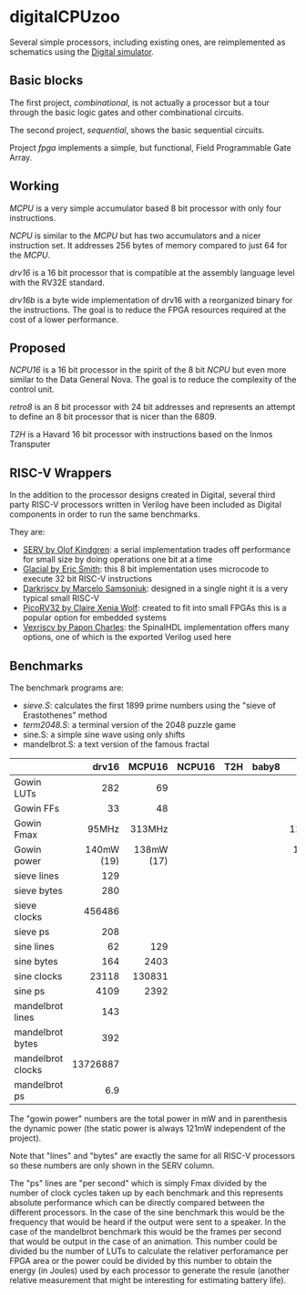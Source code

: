 # digitalCPUzoo

Several simple processors, including existing ones, are reimplemented as schematics
using the [Digital simulator](https://github.com/hneemann/Digital).

## Basic blocks

The first project, *combinational*, is not actually a processor but a tour through the basic logic gates and other combinational circuits.

The second project, *sequential*, shows the basic sequential circuits.

Project *fpga* implements a simple, but functional, Field Programmable Gate Array.

## Working

*MCPU* is a very simple accumulator based 8 bit processor with only four instructions.

*NCPU* is similar to the *MCPU* but has two accumulators and a nicer instruction set.
It addresses 256 bytes of memory compared to just 64 for the *MCPU*.

*drv16* is a 16 bit processor that is compatible at the assembly language level with
the RV32E standard.

*drv16b* is a byte wide implementation of drv16 with a reorganized binary for the
instructions. The goal is to reduce the FPGA resources required at the cost of a
lower performance.

## Proposed

*NCPU16* is a 16 bit processor in the spirit of the 8 bit *NCPU* but even more similar
to the Data General Nova. The goal is to reduce the complexity of the control unit.

*retro8* is an 8 bit processor with 24 bit addresses and represents an attempt to
define an 8 bit processor that is nicer than the 6809.

*T2H* is a Havard 16 bit processor with instructions based on the Inmos Transputer

## RISC-V Wrappers

In the addition to the processor designs created in Digital, several third party
RISC-V processors written in Verilog have been included as Digital components in
order to run the same benchmarks.

They are:

- [SERV by Olof Kindgren](https://github.com/olofk/serv): a serial implementation trades off performance for small size by doing operations one bit at a time
- [Glacial by Eric Smith](https://github.com/brouhaha/glacial): this 8 bit implementation uses microcode to execute 32 bit RISC-V instructions
- [Darkriscv by Marcelo Samsoniuk](https://github.com/darklife/darkriscv): designed in a single night it is a very typical small RISC-V
- [PicoRV32 by Claire Xenia Wolf](https://github.com/YosysHQ/picorv32): created to fit into small FPGAs this is a popular option for embedded systems
- [Vexriscv by Papon Charles](https://github.com/SpinalHDL/VexRiscv): the SpinalHDL implementation offers many options, one of which is the exported Verilog used here

## Benchmarks

The benchmark programs are:

- *sieve.S*: calculates the first 1899 prime numbers using the "sieve of Erastothenes" method
- *term2048.S*: a terminal version of the 2048 puzzle game
- sine.S: a simple sine wave using only shifts
- mandelbrot.S: a text version of the famous fractal


|            | drv16   | MCPU16 | NCPU16 | T2H    | baby8   | SERV   | Glacial  |  Darkriscv  | PicoRV32 | Vexriscv |
|------------|--------:|-------:|-------:|-------:|--------:|-------:|---------:|------------:|---------:|---------:|
| Gowin LUTs | 282     | 69     |        |        |         | 264    | 249      | 1461        |          |          |
| Gowin FFs  | 33      | 48     |        |        |         | 182    | 84       | 179         |          |          |
| Gowin Fmax | 95MHz   | 313MHz |        |        |         | 127MHz | 176MHz   | 70MHz       |          |          |
| Gowin power| 140mW (19) | 138mW (17) |        |        |         | 183mW (62) | 134mW (14) | 210mW (89) |          |         |
| sieve lines| 129     |        |        |        |         |        |          |             |          |          |
| sieve bytes| 280     |        |        |        |         |        |          |             |          |          |
| sieve clocks| 456486 |        |        |        |         |        |          |             |          |          |
| sieve ps   | 208     |        |        |        |         |        |          |             |          |          |
| sine lines | 62      | 129    |        |        |         |        |          | 57        |          |              |
| sine bytes | 164     | 2403   |        |        |         |        |          | 128       |          |              |
| sine clocks| 23118   | 130831 |        |        |         |        |          | 9360      |          |              |
| sine ps    | 4109    | 2392   |        |        |         |        |          | 8120      |          |              |
| mandelbrot lines | 143     |        |        |        |         |        |          | 130       |          |            |
| mandelbrot bytes | 392     |        |        |        |         |        |          | 364       |          |            |
| mandelbrot clocks| 13726887|        |        |        |         |        |          | 5467134   |          |            |
| mandelbrot ps    | 6.9     |        |        |        |         |        |          | 12.8      |          |            |

The "gowin power" numbers are the total power in mW and in parenthesis the dynamic power (the
static power is always 121mW independent of the project).

Note that "lines" and "bytes" are exactly the same for all RISC-V processors so these numbers are only shown in the SERV column.

The "ps" lines are "per second" which is simply Fmax divided by the number of clock cycles taken up by each benchmark
and this represents absolute performance which can be directly compared between the different processors. In the
case of the sine benchmark this would be the frequency that would be heard if the output were sent to a speaker. In the
case of the mandelbrot benchmark this would be the frames per second that would be output in the case of an animation. This number
could be divided bu the number of LUTs to calculate the relativer perforamance per FPGA area or the power could be
divided by this number to obtain the energy (in Joules) used by each processor to generate the resule (another relative
measurement that might be interesting for estimating battery life).
